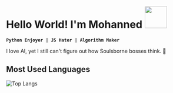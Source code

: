 # Hello World! I'm Mohanned <img src="https://i.giphy.com/media/v1.Y2lkPTc5MGI3NjExcnJoM2JmcGY0ZTNoZHppbHBlc2EzaXg0NXhyZmlmbGJhYnA3bTFyMSZlcD12MV9pbnRlcm5hbF9naWZfYnlfaWQmY3Q9cw/GEi6jx9kdjnaAdRH91/giphy.gif" width="60px" height="60px" />

**`Python Enjoyer | JS Hater | Algorithm Maker`**  

I love AI, yet I still can't figure out how Soulsborne bosses think. 🤔

## Most Used Languages

![Top Langs](https://github-readme-stats.vercel.app/api/top-langs/?username=Mezghenna-Mohanned&layout=compact)
